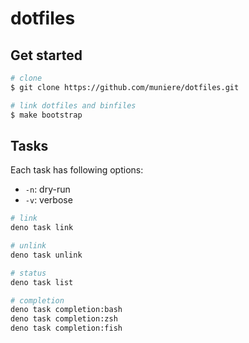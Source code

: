 # dotfiles

## Get started

```bash
# clone
$ git clone https://github.com/muniere/dotfiles.git

# link dotfiles and binfiles
$ make bootstrap
```

## Tasks

Each task has following options:

- `-n`: dry-run
- `-v`: verbose 

```bash
# link 
deno task link

# unlink
deno task unlink

# status
deno task list

# completion
deno task completion:bash
deno task completion:zsh
deno task completion:fish
```
